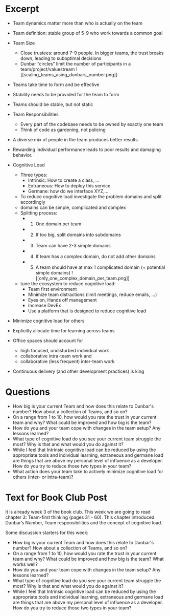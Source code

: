 # Excerpt

- Team dynamics matter more than who is actually on the team
- Team definition: stable group of 5-9 who work towards a common goal
- Team Size
    - Close trustees: around 7-9 people. In bigger teams, the trust breaks down, leading to suboptimal decisions
    - Dunbar “circles” limit the number of participants in a team/project/valuestream
![[scaling_teams_using_dunbars_number.png]]

- Teams take time to form and be effective
- Stability needs to be provided for the team to form
- Teams should be stable, but not static
- Team Responsibilities
    - Every part of the codebase needs to be owned by exactly one team
    - Think of code as gardening, not policing
- A diverse mix of people in the team produces better results
- Rewarding individual performance leads to poor results and damaging behavior.
- Cognitive Load
    - Three types:
        - Intrinsic: How to create a class, …
        - Extraneous: How to deploy this service
        - Germane: how do we interface XYZ,...
    - To reduce cognitive load investigate the problem domains and split accordingly
    - domains can be simple, complicated and complex
    - Splitting process:
        - 1) One domain per team
        - 2) If too big, split domains into subdomains
        - 3) Team can have 2-3 simple domains
        - 4) If team has a complex domain, do not add other domains
        - 5) A team should have at max 1 complicated domain (+ potential simple domains)
![[only_one_complex_domain_per_team.png]]
    - tune the ecosystem to reduce cognitive load:
        - Team first environment
        - Minimize team distractions (limit meetings, reduce emails, …)
        - Eyes on, Hands off management
        - Increase DevEx
        - Use a platform that is designed to reduce cognitive load
- Minimize cognitive load for others
- Explicitly allocate time for learning across teams
- Office spaces should account for
    - high focused, undisturbed individual work
    - collaborative intra-team work and
    - collaborative (less frequent) inter-team work
- Continuous delivery (and other development practices) is king

# Questions

- How big is your current Team and how does this relate to Dunbar's number? How about a collection of Teams, and so on?
- On a range from 1 to 10, how would you rate the trust in your current team and why? What could be improved and how big is the team?
- How do you and your team cope with changes in the team setup? Any lessons learned?
- What type of cognitive load do you see your current team struggle the most? Why is that and what would you do against it?
- While I feel that Intrinsic cognitive load can be reduced by using the appropriate tools and individual learning, extraneous and germane load are things that are above my personal level of influence as a developer. How do you try to reduce those two types in your team?
- What action does your team take to actively minimize cognitive load for others (inter- or intra-team)?

# Text for Book Club Post

It is already week 3 of the book club. This week we are going to read chapter 3: Team-first thinking (pages 31 - 60). This chapter introduced Dunbar’s Number, Team responsibilities and the concept of cognitive load.

Some discussion starters for this week:

- How big is your current Team and how does this relate to Dunbar's number? How about a collection of Teams, and so on?
- On a range from 1 to 10, how would you rate the trust in your current team and why? What could be improved and how big is the team? What works well?
- How do you and your team cope with changes in the team setup? Any lessons learned?
- What type of cognitive load do you see your current team struggle the most? Why is that and what would you do against it?
- While I feel that Intrinsic cognitive load can be reduced by using the appropriate tools and individual learning, extraneous and germane load are things that are above my personal level of influence as a developer. How do you try to reduce those two types in your team?
